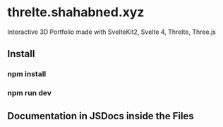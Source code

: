 # threlte.shahabned.xyz
Interactive 3D Portfolio made with SvelteKit2, Svelte 4, Threlte, Three.js

## Install

### npm install
### npm run dev

## Documentation in JSDocs inside the Files
